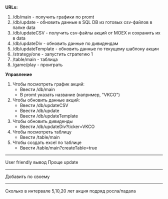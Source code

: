 **URLs:**
1) /db/main -  получить графики по promt
2) /db/update - обновить данные в SQL DB из готовых csv-файлов в папке data
3) /db/updateCSV - получить csv-файлы акций от MOEX и сохранить их в data
4) /db/updateDiv - обновить данные по дивидендам
5) /db/updateTemplate - обновить данные по текущему шаблону акции
6) /strategy/one - запустить стратегию 1
7) /table/main - таблица
8) /game/play - проиграть

**Управление**
1) Чтобы посмотреть график акций: 
   * Ввести /db/main
   * В promt указать название (например, "VKCO")
2) Чтобы обновить данные акций:
   * Ввести /db/updateCSV
   * Ввести /db/update
   * Ввести /db/updateTemplate
3) Чтобы обновить дивиденды
   * Ввести /db/updateDiv?ticker=VKCO
4) Чтобы посмотреть таблицу
   * Ввести /table/main
5) Чтобы создать excel по таблице
   * Ввести /table/main?createTable=true

***
User friendly вывод
Проще update 
***
Добавить по своему
***
Сколько в интервале 5,10,20 лет акция подряд росла/падала